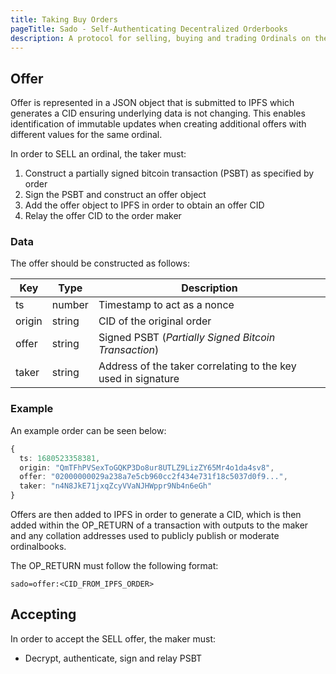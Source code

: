 ```yaml
---
title: Taking Buy Orders
pageTitle: Sado - Self-Authenticating Decentralized Orderbooks
description: A protocol for selling, buying and trading Ordinals on the bitcoin network.
---
```


## Offer

Offer is represented in a JSON object that is submitted to IPFS which generates a CID ensuring underlying data is not changing. This enables identification of immutable updates when creating additional offers with different values for the same ordinal.

In order to SELL an ordinal, the taker must:

 1. Construct a partially signed bitcoin transaction (PSBT) as specified by order
 2. Sign the PSBT and construct an offer object 
 3. Add the offer object to IPFS in order to obtain an offer CID 
 4. Relay the offer CID to the order maker

### Data

The offer should be constructed as follows:

Key    | Type   | Description
-------|--------|--------------
ts     | number | Timestamp to act as a nonce
origin | string | CID of the original order
offer  | string | Signed PSBT (*Partially Signed Bitcoin Transaction*)
taker  | string | Address of the taker correlating to the key used in signature

### Example

An example order can be seen below:

```ts
{
  ts: 1680523358381,
  origin: "QmTFhPVSexToGQKP3Do8ur8UTLZ9LizZY65Mr4o1da4sv8",
  offer: "02000000029a238a7e5cb960cc2f434e731f18c5037d0f9...",
  taker: "n4N8JkE71jxqZcyVVaNJHWppr9Nb4n6eGh"
}
```

Offers are then added to IPFS in order to generate a CID, which is then added within the OP_RETURN of a transaction with outputs to the maker and any collation addresses used to publicly publish or moderate ordinalbooks.

The OP_RETURN must follow the following format:

```
sado=offer:<CID_FROM_IPFS_ORDER>
```

## Accepting

In order to accept the SELL offer, the maker must:

* Decrypt, authenticate, sign and relay PSBT